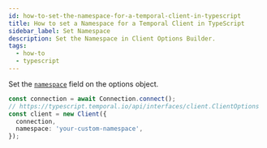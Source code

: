 ```yaml
---
id: how-to-set-the-namespace-for-a-temporal-client-in-typescript
title: How to set a Namespace for a Temporal Client in TypeScript
sidebar_label: Set Namespace
description: Set the Namespace in Client Options Builder.
tags:
  - how-to
  - typescript
---
```


Set the [`namespace`](https://typescript.temporal.io/api/namespaces/client/) field on the options object.

```ts
const connection = await Connection.connect();
// https://typescript.temporal.io/api/interfaces/client.ClientOptions
const client = new Client({
  connection,
  namespace: 'your-custom-namespace',
});
```
